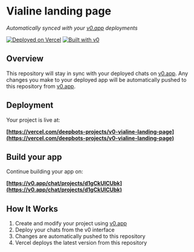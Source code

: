 # Vialine landing page

*Automatically synced with your [v0.app](https://v0.app) deployments*

[![Deployed on Vercel](https://img.shields.io/badge/Deployed%20on-Vercel-black?style=for-the-badge&logo=vercel)](https://vercel.com/deepbots-projects/v0-vialine-landing-page)
[![Built with v0](https://img.shields.io/badge/Built%20with-v0.app-black?style=for-the-badge)](https://v0.app/chat/projects/d1gCkUlCUbk)

## Overview

This repository will stay in sync with your deployed chats on [v0.app](https://v0.app).
Any changes you make to your deployed app will be automatically pushed to this repository from [v0.app](https://v0.app).

## Deployment

Your project is live at:

**[https://vercel.com/deepbots-projects/v0-vialine-landing-page](https://vercel.com/deepbots-projects/v0-vialine-landing-page)**

## Build your app

Continue building your app on:

**[https://v0.app/chat/projects/d1gCkUlCUbk](https://v0.app/chat/projects/d1gCkUlCUbk)**

## How It Works

1. Create and modify your project using [v0.app](https://v0.app)
2. Deploy your chats from the v0 interface
3. Changes are automatically pushed to this repository
4. Vercel deploys the latest version from this repository